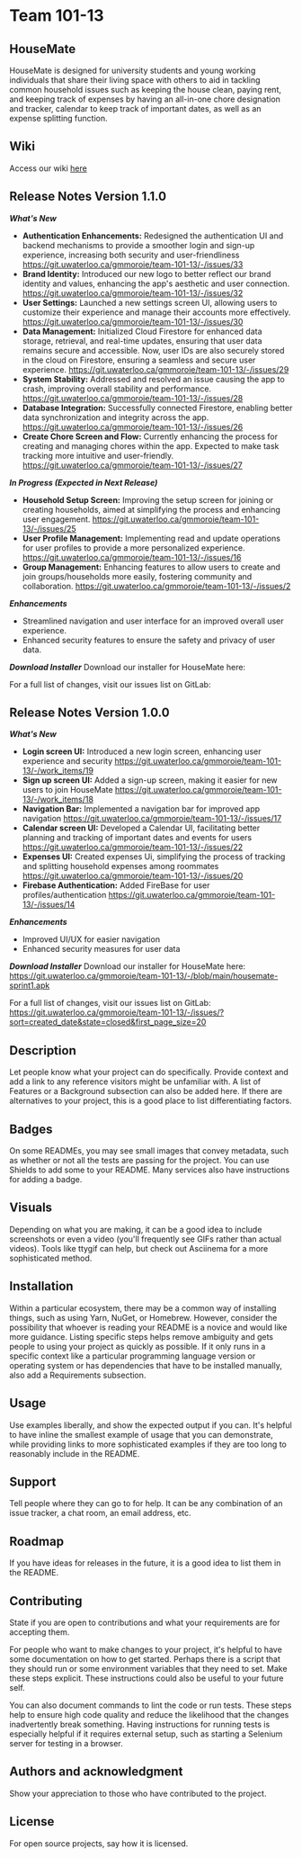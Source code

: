 # Team 101-13

## HouseMate
HouseMate is designed for university students and young working individuals that share their living space with others to aid in tackling common household issues such as keeping the house clean, paying rent, and keeping track of expenses by having an all-in-one chore designation and tracker, calendar to keep track of important dates, as well as an expense splitting function.

## Wiki
Access our wiki [here](https://git.uwaterloo.ca/gmmoroie/team-101-13/-/wikis/Project-Proposal:-HouseMate)

## Release Notes Version 1.1.0
**_What's New_**
- **Authentication Enhancements:** Redesigned the authentication UI and backend mechanisms to provide a smoother login and sign-up experience, increasing both security and user-friendliness https://git.uwaterloo.ca/gmmoroie/team-101-13/-/issues/33
- **Brand Identity:** Introduced our new logo to better reflect our brand identity and values, enhancing the app's aesthetic and user connection. https://git.uwaterloo.ca/gmmoroie/team-101-13/-/issues/32
- **User Settings:** Launched a new settings screen UI, allowing users to customize their experience and manage their accounts more effectively. https://git.uwaterloo.ca/gmmoroie/team-101-13/-/issues/30
- **Data Management:** Initialized Cloud Firestore for enhanced data storage, retrieval, and real-time updates, ensuring that user data remains secure and accessible. Now, user IDs are also securely stored in the cloud on Firestore, ensuring a seamless and secure user experience. https://git.uwaterloo.ca/gmmoroie/team-101-13/-/issues/29
- **System Stability:** Addressed and resolved an issue causing the app to crash, improving overall stability and performance. https://git.uwaterloo.ca/gmmoroie/team-101-13/-/issues/28
- **Database Integration:** Successfully connected Firestore, enabling better data synchronization and integrity across the app. https://git.uwaterloo.ca/gmmoroie/team-101-13/-/issues/26
- **Create Chore Screen and Flow:** Currently enhancing the process for creating and managing chores within the app. Expected to make task tracking more intuitive and user-friendly. https://git.uwaterloo.ca/gmmoroie/team-101-13/-/issues/27

**_In Progress (Expected in Next Release)_**
- **Household Setup Screen:** Improving the setup screen for joining or creating households, aimed at simplifying the process and enhancing user engagement. https://git.uwaterloo.ca/gmmoroie/team-101-13/-/issues/25
- **User Profile Management:** Implementing read and update operations for user profiles to provide a more personalized experience. https://git.uwaterloo.ca/gmmoroie/team-101-13/-/issues/16
- **Group Management:** Enhancing features to allow users to create and join groups/households more easily, fostering community and collaboration. https://git.uwaterloo.ca/gmmoroie/team-101-13/-/issues/2

**_Enhancements_**
- Streamlined navigation and user interface for an improved overall user experience.
- Enhanced security features to ensure the safety and privacy of user data.

**_Download Installer_**
Download our installer for HouseMate here: 

For a full list of changes, visit our issues list on GitLab: 

## Release Notes Version 1.0.0
**_What's New_**
- **Login screen UI:** Introduced a new login screen, enhancing user experience and security https://git.uwaterloo.ca/gmmoroie/team-101-13/-/work_items/19
- **Sign up screen UI:** Added a sign-up screen, making it easier for new users to join HouseMate https://git.uwaterloo.ca/gmmoroie/team-101-13/-/work_items/18
- **Navigation Bar:** Implemented a navigation bar for improved app navigation https://git.uwaterloo.ca/gmmoroie/team-101-13/-/issues/17
- **Calendar screen UI:** Developed a Calendar UI, facilitating better planning and tracking of important dates and events for users https://git.uwaterloo.ca/gmmoroie/team-101-13/-/issues/22
- **Expenses UI:** Created expenses Ui, simplifying the process of tracking and splitting household expenses among roommates https://git.uwaterloo.ca/gmmoroie/team-101-13/-/issues/20
- **Firebase Authentication:** Added FireBase for user profiles/authentication https://git.uwaterloo.ca/gmmoroie/team-101-13/-/issues/14

**_Enhancements_**
- Improved UI/UX for easier navigation
- Enhanced security measures for user data

**_Download Installer_**
Download our installer for HouseMate here: https://git.uwaterloo.ca/gmmoroie/team-101-13/-/blob/main/housemate-sprint1.apk

For a full list of changes, visit our issues list on GitLab: https://git.uwaterloo.ca/gmmoroie/team-101-13/-/issues/?sort=created_date&state=closed&first_page_size=20

## Description
Let people know what your project can do specifically. Provide context and add a link to any reference visitors might be unfamiliar with. A list of Features or a Background subsection can also be added here. If there are alternatives to your project, this is a good place to list differentiating factors.

## Badges
On some READMEs, you may see small images that convey metadata, such as whether or not all the tests are passing for the project. You can use Shields to add some to your README. Many services also have instructions for adding a badge.

## Visuals
Depending on what you are making, it can be a good idea to include screenshots or even a video (you'll frequently see GIFs rather than actual videos). Tools like ttygif can help, but check out Asciinema for a more sophisticated method.

## Installation
Within a particular ecosystem, there may be a common way of installing things, such as using Yarn, NuGet, or Homebrew. However, consider the possibility that whoever is reading your README is a novice and would like more guidance. Listing specific steps helps remove ambiguity and gets people to using your project as quickly as possible. If it only runs in a specific context like a particular programming language version or operating system or has dependencies that have to be installed manually, also add a Requirements subsection.

## Usage
Use examples liberally, and show the expected output if you can. It's helpful to have inline the smallest example of usage that you can demonstrate, while providing links to more sophisticated examples if they are too long to reasonably include in the README.

## Support
Tell people where they can go to for help. It can be any combination of an issue tracker, a chat room, an email address, etc.

## Roadmap
If you have ideas for releases in the future, it is a good idea to list them in the README.

## Contributing
State if you are open to contributions and what your requirements are for accepting them.

For people who want to make changes to your project, it's helpful to have some documentation on how to get started. Perhaps there is a script that they should run or some environment variables that they need to set. Make these steps explicit. These instructions could also be useful to your future self.

You can also document commands to lint the code or run tests. These steps help to ensure high code quality and reduce the likelihood that the changes inadvertently break something. Having instructions for running tests is especially helpful if it requires external setup, such as starting a Selenium server for testing in a browser.

## Authors and acknowledgment
Show your appreciation to those who have contributed to the project.

## License
For open source projects, say how it is licensed.


